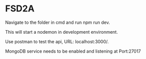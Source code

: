 # FSD2A
Navigate to the folder in cmd and run npm run dev.

This will start a nodemon in development environment.

Use postman to test the api, URL: localhost:3000/.

MongoDB service needs to be enabled and listening at Port:27017
